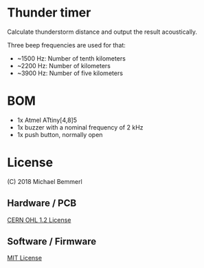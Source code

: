 # Thunder timer
Calculate thunderstorm distance and output the result acoustically.

Three beep frequencies are used for that:

- ~1500 Hz: Number of tenth kilometers  
- ~2200 Hz: Number of kilometers
- ~3900 Hz: Number of five kilometers

# BOM
- 1x Atmel ATtiny[4,8]5
- 1x buzzer with a nominal frequency of 2 kHz
- 1x push button, normally open

# License
(C) 2018 Michael Bemmerl
## Hardware / PCB
[CERN OHL 1.2 License](https://www.ohwr.org/documents/294)
## Software / Firmware
[MIT License](https://tldrlegal.com/license/mit-license)
